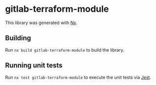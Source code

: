 # gitlab-terraform-module

This library was generated with [Nx](https://nx.dev).

## Building

Run `nx build gitlab-terraform-module` to build the library.

## Running unit tests

Run `nx test gitlab-terraform-module` to execute the unit tests via [Jest](https://jestjs.io).
